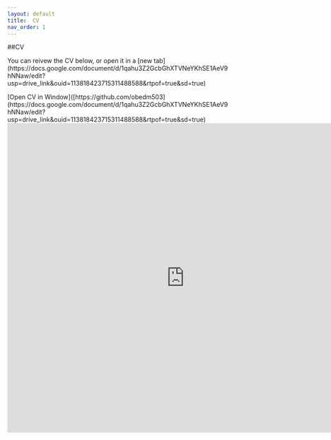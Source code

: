 ```yaml
---
layout: default
title:  CV
nav_order: 1
---
```

##CV
<p>You can reivew the CV below, or open it in a [new tab](https://docs.google.com/document/d/1qahu3Z2GcbGhXTVNeYKhSE1AeV9hNNaw/edit?usp=drive_link&ouid=113818423715311488588&rtpof=true&sd=true)</p>
[Open CV in Window]([https://github.com/obedm503](https://docs.google.com/document/d/1qahu3Z2GcbGhXTVNeYKhSE1AeV9hNNaw/edit?usp=drive_link&ouid=113818423715311488588&rtpof=true&sd=true)

<iframe width="800" height="700" frameborder="0" marginheight="0" marginwidth="0" src="https://docs.google.com/document/d/1qahu3Z2GcbGhXTVNeYKhSE1AeV9hNNaw/edit?usp=drive_link&ouid=113818423715311488588&rtpof=true&sd=true"></iframe> 
<p></p>
